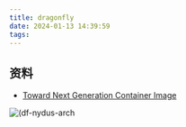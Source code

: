 ```yaml
---
title: dragonfly
date: 2024-01-13 14:39:59
tags:
---
```

## 资料
* [Toward Next Generation Container Image](https://drive.google.com/file/d/1LRfLUkNxShxxWU7SKjc_50U0N9ZnGIdV/view?pli=1)

![(df-nydus-arch](df-nydus-arch.png)
